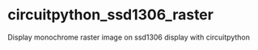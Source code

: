 # circuitpython_ssd1306_raster
Display monochrome raster image on ssd1306 display with circuitpython
